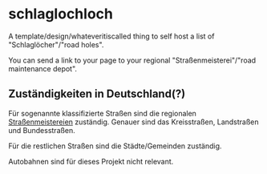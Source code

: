 # schlaglochloch
A template/design/whateveritiscalled thing to self host a list of "Schlaglöcher"/"road holes".

You can send a link to your page to your regional "Straßenmeisterei"/"road maintenance depot".

## Zuständigkeiten in Deutschland(?)
Für sogenannte klassifizierte Straßen sind die regionalen [Straßenmeistereien](https://de.wikipedia.org/wiki/Stra%C3%9Fenmeisterei) zuständig. Genauer sind das Kreisstraßen, Landstraßen und Bundesstraßen.

Für die restlichen Straßen sind die Städte/Gemeinden zuständig.

Autobahnen sind für dieses Projekt nicht relevant.

